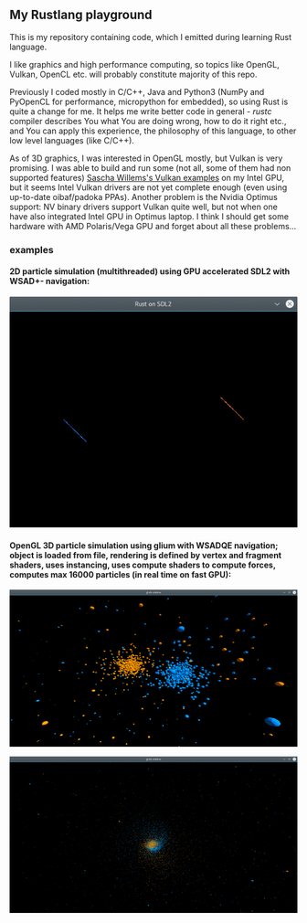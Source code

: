 ## My  Rustlang playground

This is my repository containing code, which I emitted during learning Rust language. 

I like graphics and high performance computing, so topics 
like OpenGL, Vulkan, OpenCL etc. will probably constitute majority of this repo.

Previously I coded mostly in C/C++, Java and Python3 (NumPy and PyOpenCL for performance, micropython for embedded), so using Rust is quite a change for me. It helps me write better code in general - *rustc* compiler describes You what You are doing wrong, how to do it right etc., and You can apply this experience, the philosophy of this language, to other low level languages (like C/C++). 

As of 3D graphics, I was interested in OpenGL mostly, but Vulkan is very promising. I was able to build and run some (not all, some of them had non supported features) [Sascha Willems's Vulkan examples](https://github.com/SaschaWillems/Vulkan) on my Intel GPU, but it seems Intel Vulkan drivers are not yet complete enough (even using up-to-date oibaf/padoka PPAs). Another problem is the Nvidia Optimus support: NV binary drivers support Vulkan quite well, but not when one have also integrated Intel GPU in Optimus laptop. I think I should get some hardware with AMD Polaris/Vega GPU and forget about all these problems...

### examples

#### 2D particle simulation (multithreaded) using GPU accelerated SDL2 with WSAD+- navigation:

![Image1](https://raw.githubusercontent.com/michal2229/rust-playground/master/rust_sdl2_test/results/animated1.gif)

#### OpenGL 3D particle simulation using glium with WSADQE navigation; object is loaded from file, rendering is defined by vertex and fragment shaders, uses instancing, uses compute shaders to compute forces, computes max 16000 particles (in real time on fast GPU):

![screen4](https://raw.githubusercontent.com/michal2229/Rust-playground/master/rust_glium_opengl_test/results/screen4.png)

![screen6](https://raw.githubusercontent.com/michal2229/Rust-playground/master/rust_glium_opengl_test/results/screen6.png)
